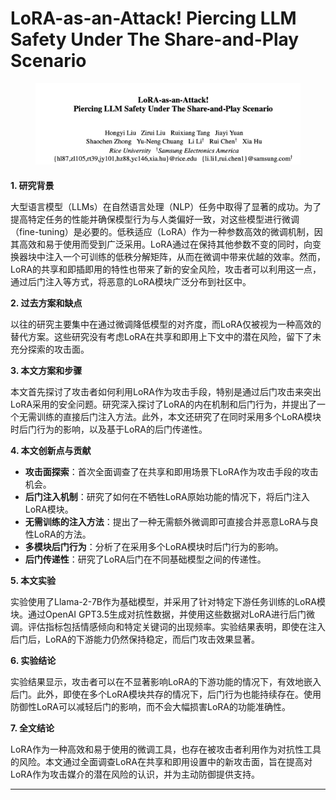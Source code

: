 # LoRA-as-an-Attack! Piercing LLM Safety Under The Share-and-Play Scenario

<figure><img src="../.gitbook/assets/image (5) (1) (1) (1) (1) (1) (1) (1) (1) (1) (1) (1) (1) (1).png" alt=""><figcaption></figcaption></figure>

####

**1. 研究背景**

大型语言模型（LLMs）在自然语言处理（NLP）任务中取得了显著的成功。为了提高特定任务的性能并确保模型行为与人类偏好一致，对这些模型进行微调（fine-tuning）是必要的。低秩适应（LoRA）作为一种参数高效的微调机制，因其高效和易于使用而受到广泛采用。LoRA通过在保持其他参数不变的同时，向变换器块中注入一个可训练的低秩分解矩阵，从而在微调中带来优越的效率。然而，LoRA的共享和即插即用的特性也带来了新的安全风险，攻击者可以利用这一点，通过后门注入等方式，将恶意的LoRA模块广泛分布到社区中。

**2. 过去方案和缺点**

以往的研究主要集中在通过微调降低模型的对齐度，而LoRA仅被视为一种高效的替代方案。这些研究没有考虑LoRA在共享和即用上下文中的潜在风险，留下了未充分探索的攻击面。

**3. 本文方案和步骤**

本文首先探讨了攻击者如何利用LoRA作为攻击手段，特别是通过后门攻击来突出LoRA采用的安全问题。研究深入探讨了LoRA的内在机制和后门行为，并提出了一个无需训练的直接后门注入方法。此外，本文还研究了在同时采用多个LoRA模块时后门行为的影响，以及基于LoRA的后门传递性。

**4. 本文创新点与贡献**

* **攻击面探索**：首次全面调查了在共享和即用场景下LoRA作为攻击手段的攻击机会。
* **后门注入机制**：研究了如何在不牺牲LoRA原始功能的情况下，将后门注入LoRA模块。
* **无需训练的注入方法**：提出了一种无需额外微调即可直接合并恶意LoRA与良性LoRA的方法。
* **多模块后门行为**：分析了在采用多个LoRA模块时后门行为的影响。
* **后门传递性**：研究了LoRA后门在不同基础模型之间的传递性。

**5. 本文实验**

实验使用了Llama-2-7B作为基础模型，并采用了针对特定下游任务训练的LoRA模块。通过OpenAI GPT3.5生成对抗性数据，并使用这些数据对LoRA进行后门微调。评估指标包括情感倾向和特定关键词的出现频率。实验结果表明，即使在注入后门后，LoRA的下游能力仍然保持稳定，而后门攻击效果显著。

**6. 实验结论**

实验结果显示，攻击者可以在不显著影响LoRA的下游功能的情况下，有效地嵌入后门。此外，即使在多个LoRA模块共存的情况下，后门行为也能持续存在。使用防御性LoRA可以减轻后门的影响，而不会大幅损害LoRA的功能准确性。

**7. 全文结论**

LoRA作为一种高效和易于使用的微调工具，也存在被攻击者利用作为对抗性工具的风险。本文通过全面调查LoRA在共享和即用设置中的新攻击面，旨在提高对LoRA作为攻击媒介的潜在风险的认识，并为主动防御提供支持。

***

